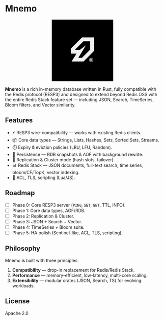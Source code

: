 # Mnemo

<p align="center">
  <img src="MnemoLogo.png" alt="Mnemo Logo" width="200"/>
</p>

**Mnemo** is a rich in-memory database written in Rust, fully compatible with
the Redis protocol (RESP3) and designed to extend beyond Redis OSS with the
entire Redis Stack feature set — including JSON, Search, TimeSeries, Bloom
filters, and Vector similarity.

## Features
- ⚡ RESP3 wire-compatibility — works with existing Redis clients.
- 📦 Core data types — Strings, Lists, Hashes, Sets, Sorted Sets, Streams.
- ⏱️ Expiry & eviction policies (LRU, LFU, Random).
- 💾 Persistence — RDB snapshots & AOF with background rewrite.
- 🔄 Replication & Cluster mode (hash slots, failover).
- 📊 Redis Stack — JSON documents, full-text search, time series, bloom/CF/TopK, vector indexing.
- 🔐 ACL, TLS, scripting (Lua/JS).

## Roadmap
- [ ] Phase 0: Core RESP3 server (`PING`, `SET`, `GET`, TTL, INFO).
- [ ] Phase 1: Core data types, AOF/RDB.
- [ ] Phase 2: Replication & Cluster.
- [ ] Phase 3: JSON + Search + Vector.
- [ ] Phase 4: TimeSeries + Bloom suite.
- [ ] Phase 5: HA polish (Sentinel-like, ACL, TLS, scripting).

## Philosophy
Mnemo is built with three principles:
1. **Compatibility** — drop-in replacement for Redis/Redis Stack.
2. **Performance** — memory-efficient, low-latency, multi-core scaling.
3. **Extensibility** — modular crates (JSON, Search, TS) for evolving workloads.

## License
Apache 2.0
